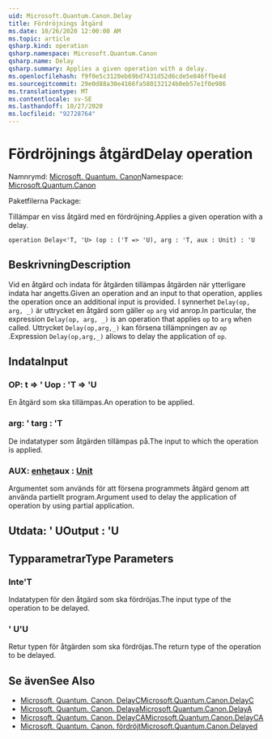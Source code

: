 ```yaml
---
uid: Microsoft.Quantum.Canon.Delay
title: Fördröjnings åtgärd
ms.date: 10/26/2020 12:00:00 AM
ms.topic: article
qsharp.kind: operation
qsharp.namespace: Microsoft.Quantum.Canon
qsharp.name: Delay
qsharp.summary: Applies a given operation with a delay.
ms.openlocfilehash: f9f0e5c3120eb69bd7431d52d6cde5e846ffbe4d
ms.sourcegitcommit: 29e0d88a30e4166fa580132124b0eb57e1f0e986
ms.translationtype: MT
ms.contentlocale: sv-SE
ms.lasthandoff: 10/27/2020
ms.locfileid: "92728764"
---
```

# <a name="delay-operation"></a><span data-ttu-id="66aaf-102">Fördröjnings åtgärd</span><span class="sxs-lookup"><span data-stu-id="66aaf-102">Delay operation</span></span>

<span data-ttu-id="66aaf-103">Namnrymd: [Microsoft. Quantum. Canon](xref:Microsoft.Quantum.Canon)</span><span class="sxs-lookup"><span data-stu-id="66aaf-103">Namespace: [Microsoft.Quantum.Canon](xref:Microsoft.Quantum.Canon)</span></span>

<span data-ttu-id="66aaf-104">Paketfilerna [](https://nuget.org/packages/)</span><span class="sxs-lookup"><span data-stu-id="66aaf-104">Package: [](https://nuget.org/packages/)</span></span>


<span data-ttu-id="66aaf-105">Tillämpar en viss åtgärd med en fördröjning.</span><span class="sxs-lookup"><span data-stu-id="66aaf-105">Applies a given operation with a delay.</span></span>

```qsharp
operation Delay<'T, 'U> (op : ('T => 'U), arg : 'T, aux : Unit) : 'U
```


## <a name="description"></a><span data-ttu-id="66aaf-106">Beskrivning</span><span class="sxs-lookup"><span data-stu-id="66aaf-106">Description</span></span>

<span data-ttu-id="66aaf-107">Vid en åtgärd och indata för åtgärden tillämpas åtgärden när ytterligare indata har angetts.</span><span class="sxs-lookup"><span data-stu-id="66aaf-107">Given an operation and an input to that operation, applies the operation once an additional input is provided.</span></span>
<span data-ttu-id="66aaf-108">I synnerhet `Delay(op, arg, _)` är uttrycket en åtgärd som gäller `op` `arg` vid anrop.</span><span class="sxs-lookup"><span data-stu-id="66aaf-108">In particular, the expression `Delay(op, arg, _)` is an operation that applies `op` to `arg` when called.</span></span>
<span data-ttu-id="66aaf-109">Uttrycket `Delay(op,arg,_)` kan försena tillämpningen av `op` .</span><span class="sxs-lookup"><span data-stu-id="66aaf-109">Expression `Delay(op,arg,_)` allows to delay the application of `op`.</span></span>

## <a name="input"></a><span data-ttu-id="66aaf-110">Indata</span><span class="sxs-lookup"><span data-stu-id="66aaf-110">Input</span></span>

### <a name="op--t--u"></a><span data-ttu-id="66aaf-111">OP: t => ' U</span><span class="sxs-lookup"><span data-stu-id="66aaf-111">op : 'T => 'U</span></span> 

<span data-ttu-id="66aaf-112">En åtgärd som ska tillämpas.</span><span class="sxs-lookup"><span data-stu-id="66aaf-112">An operation to be applied.</span></span>


### <a name="arg--t"></a><span data-ttu-id="66aaf-113">arg: ' t</span><span class="sxs-lookup"><span data-stu-id="66aaf-113">arg : 'T</span></span>

<span data-ttu-id="66aaf-114">De indatatyper som åtgärden tillämpas på.</span><span class="sxs-lookup"><span data-stu-id="66aaf-114">The input to which the operation is applied.</span></span>


### <a name="aux--unit"></a><span data-ttu-id="66aaf-115">AUX: [enhet](xref:microsoft.quantum.lang-ref.unit)</span><span class="sxs-lookup"><span data-stu-id="66aaf-115">aux : [Unit](xref:microsoft.quantum.lang-ref.unit)</span></span>

<span data-ttu-id="66aaf-116">Argumentet som används för att försena programmets åtgärd genom att använda partiellt program.</span><span class="sxs-lookup"><span data-stu-id="66aaf-116">Argument used to delay the application of operation by using partial application.</span></span>



## <a name="output--u"></a><span data-ttu-id="66aaf-117">Utdata: ' U</span><span class="sxs-lookup"><span data-stu-id="66aaf-117">Output : 'U</span></span>



## <a name="type-parameters"></a><span data-ttu-id="66aaf-118">Typparametrar</span><span class="sxs-lookup"><span data-stu-id="66aaf-118">Type Parameters</span></span>

### <a name="t"></a><span data-ttu-id="66aaf-119">Inte</span><span class="sxs-lookup"><span data-stu-id="66aaf-119">'T</span></span>

<span data-ttu-id="66aaf-120">Indatatypen för den åtgärd som ska fördröjas.</span><span class="sxs-lookup"><span data-stu-id="66aaf-120">The input type of the operation to be delayed.</span></span>
### <a name="u"></a><span data-ttu-id="66aaf-121">' U</span><span class="sxs-lookup"><span data-stu-id="66aaf-121">'U</span></span>

<span data-ttu-id="66aaf-122">Retur typen för åtgärden som ska fördröjas.</span><span class="sxs-lookup"><span data-stu-id="66aaf-122">The return type of the operation to be delayed.</span></span>

## <a name="see-also"></a><span data-ttu-id="66aaf-123">Se även</span><span class="sxs-lookup"><span data-stu-id="66aaf-123">See Also</span></span>

- [<span data-ttu-id="66aaf-124">Microsoft. Quantum. Canon. DelayC</span><span class="sxs-lookup"><span data-stu-id="66aaf-124">Microsoft.Quantum.Canon.DelayC</span></span>](xref:Microsoft.Quantum.Canon.DelayC)
- [<span data-ttu-id="66aaf-125">Microsoft. Quantum. Canon. Delaya</span><span class="sxs-lookup"><span data-stu-id="66aaf-125">Microsoft.Quantum.Canon.DelayA</span></span>](xref:Microsoft.Quantum.Canon.DelayA)
- [<span data-ttu-id="66aaf-126">Microsoft. Quantum. Canon. DelayCA</span><span class="sxs-lookup"><span data-stu-id="66aaf-126">Microsoft.Quantum.Canon.DelayCA</span></span>](xref:Microsoft.Quantum.Canon.DelayCA)
- [<span data-ttu-id="66aaf-127">Microsoft. Quantum. Canon. fördröjt</span><span class="sxs-lookup"><span data-stu-id="66aaf-127">Microsoft.Quantum.Canon.Delayed</span></span>](xref:Microsoft.Quantum.Canon.Delayed)